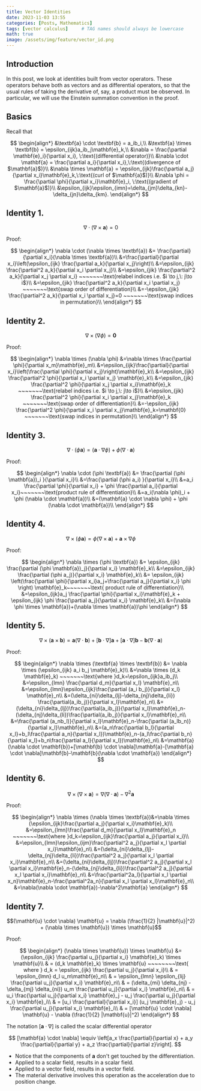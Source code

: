 ```yaml
---
title: Vector Identities
date: 2023-11-03 13:55
categories: [Posts, Mathematics]
tags: [vector calculus]     # TAG names should always be lowercase
math: true
image: /assets/img/feature/vector_id.png
---
```


## Introduction

In this post, we look at identities built from vector operators. These operators behave both as vectors and as differential operators, so that the usual rules of taking the derivative of, say, a product must be observed. In particular, we will use the Einstein summation convention in the proof.

## Basics

Recall that

$$
\begin{align*}
&\textbf{a} \cdot \textbf{b} = a_ib_i,\\
&\textbf{a} \times \textbf{b} = \epsilon_{ijk}a_ib_j\mathbf{e}_k,\\
&\nabla = \frac{\partial \mathbf{e}_i}{\partial x_i}, \:\text{(differential operator)}\\
&\nabla \cdot \mathbf{a} = \frac{\partial a_i}{\partial x_i},\:\text{(divergence of $\mathbf{a}$)}\\
&\nabla \times \mathbf{a} = \epsilon_{ijk}\frac{\partial a_j}{\partial x_i}\mathbf{e}_k,\:\text{(curl of $\mathbf{a}$)}\\
&\nabla \phi = \frac{\partial \phi}{\partial x_i}\mathbf{e}_i, \:\text{(gradient of $\mathbf{a}$)}\\
&\epsilon_{ijk}\epsilon_{imn}=\delta_{jm}\delta_{kn}-\delta_{jn}\delta_{km}.
\end{align*}
$$

## Identity 1.

 $$\nabla \cdot (\nabla \times \textbf{a})=0 $$

Proof:

$$
	\begin{align*}
	\nabla \cdot (\nabla \times \textbf{a}) &= \frac{\partial}{\partial x_i}(\nabla \times \textbf{a})\\
	&=\frac{\partial}{\partial x_i}\left(\epsilon_{ijk} \frac{\partial a_k}{\partial x_j}\right)\\
	&=\epsilon_{ijk} \frac{\partial^2 a_k}{\partial x_i \partial x_j}\\
	&=\epsilon_{jik} \frac{\partial^2 a_k}{\partial x_j \partial x_i} ~~~~~~~\text{relabel indices i.e. $i \to j,\: j\to i$}\\
	&=\epsilon_{jik} \frac{\partial^2 a_k}{\partial x_i \partial x_j} ~~~~~~~\text{swap order of differentiation}\\
	&=-\epsilon_{jik} \frac{\partial^2 a_k}{\partial x_i \partial x_j}=0 ~~~~~~~\text{swap indices in permutation}\\
	\end{align*}
$$ 


## Identity 2.

$$\nabla \times (\nabla \phi )=\textbf{0} $$

Proof:

$$
    \begin{align*}
	\nabla \times (\nabla \phi) &=\nabla \times  \frac{\partial \phi}{\partial x_m}\mathbf{e}_m\\
	&=\epsilon_{ijk}\frac{\partial}{\partial x_i}\left(\frac{\partial \phi}{\partial x_j}\right)\mathbf{e}_k\\
	&=\epsilon_{ijk} \frac{\partial^2 \phi}{\partial x_i \partial x_j} \mathbf{e}_k\\
	&=\epsilon_{jik} \frac{\partial^2 \phi}{\partial x_j \partial x_i}\mathbf{e}_k ~~~~~~~\text{relabel indices i.e. $i \to j,\: j\to i$}\\
	&=\epsilon_{jik} \frac{\partial^2 \phi}{\partial x_i \partial x_j}\mathbf{e}_k ~~~~~~~\text{swap order of differentiation}\\
	&=-\epsilon_{ijk} \frac{\partial^2 \phi}{\partial x_i \partial x_j}\mathbf{e}_k=\mathbf{0} ~~~~~~~\text{swap indices in permutation}\\	\end{align*}
$$


## Identity 3.

$$\nabla \cdot (\phi \textbf{a})= (\mathbf{a} \cdot \nabla \phi) + \phi (\nabla \cdot \mathbf{a}) $$

Proof:

$$
    \begin{align*}
	\nabla \cdot (\phi \textbf{a}) &= \frac{\partial (\phi \mathbf{a})_i }{\partial x_i}\\
	&=\frac{\partial (\phi a_i) }{\partial x_i}\\
	&=a_i \frac{\partial \phi}{\partial x_i} + \phi \frac{\partial a_i}{\partial x_i}~~~~~~~\text{product rule of differentiation}\\
	&=a_i(\nabla \phi)_i + \phi (\nabla \cdot \mathbf{a})\\
	&=(\mathbf{a} \cdot \nabla \phi) + \phi (\nabla \cdot \mathbf{a})\\
	\end{align*}
$$


## Identity 4.

$$\nabla \times (\phi \textbf{a})= \phi(\nabla \times \textbf{a})+\textbf{a} \times \nabla \phi $$

Proof:

$$
    \begin{align*}
	\nabla \times (\phi \textbf{a}) &= \epsilon_{ijk} \frac{\partial (\phi \mathbf{a})_j}{\partial x_i} \mathbf{e}_k\\
	&=\epsilon_{ijk} \frac{\partial (\phi a_j)}{\partial x_i} \mathbf{e}_k\\
	&= \epsilon_{ijk} \left(\frac{\partial \phi}{\partial x_i}a_j+\frac{\partial a_j}{\partial x_i} \phi \right) \mathbf{e}_k~~~~~~~\text{ product rule of differentiation}\\
	&=\epsilon_{ijk}a_j  \frac{\partial \phi}{\partial x_i}\mathbf{e}_k + \epsilon_{ijk} \phi \frac{\partial a_j}{\partial x_i} \mathbf{e}_k\\
	&=(\nabla \phi \times \mathbf{a})+(\nabla \times \mathbf{a})\phi
	\end{align*}
$$


## Identity 5. 

$$\nabla \times (\textbf{a} \times \textbf{b}) = \textbf{a}(\nabla \cdot \textbf{b}) + [\textbf{b} \cdot \nabla]
\textbf{a} + [\textbf{a} \cdot \nabla]\textbf{b} - \textbf{b}(\nabla \cdot \textbf{a})$$

Proof: 

$$
    \begin{align*}
	\nabla \times (\textbf{a} \times \textbf{b}) &= \nabla \times (\epsilon_{ijk} a_i b_j \mathbf{e}_k)\\
	&=\nabla \times (d_k \mathbf{e}_k) ~~~~~~~\text{where }d_k=\epsilon_{ijk}a_ib_j\\
	&=\epsilon_{lmn} \frac{\partial d_m}{\partial x_l} \mathbf{e}_n\\
	&=\epsilon_{lmn}\epsilon_{ijk}\frac{\partial (a_i b_j)}{\partial x_l} \mathbf{e}_n\\
	&=(\delta_{ni}\delta_{lj}-\delta_{nj}\delta_{li}) \frac{\partial(a_ib_j)}{\partial x_l}\mathbf{e}_n\\
	&=(\delta_{ni}\delta_{lj})\frac{\partial(a_ib_j)}{\partial x_l}\mathbf{e}_n-(\delta_{nj}\delta_{li})\frac{\partial(a_ib_j)}{\partial x_l}\mathbf{e}_n\\
	&=\frac{\partial (a_nb_l)}{\partial x_l}\mathbf{e}_n-\frac{\partial (a_lb_n)}{\partial x_l}\mathbf{e}_n\\
	&=(a_n\frac{\partial b_l}{\partial x_l}+b_l\frac{\partial a_n}{\partial x_l})\mathbf{e}_n-(a_l\frac{\partial b_n}{\partial x_l}+b_n\frac{\partial a_l}{\partial x_l})\mathbf{e}_n\\
	&=\mathbf{a}(\nabla \cdot \mathbf{b})+[\mathbf{b} \cdot \nabla]\mathbf{a}-[\mathbf{a} \cdot \nabla]\mathbf{b}-\mathbf{b}(\nabla \cdot \mathbf{a})
	\end{align*}
$$


## Identity 6.

$$\nabla \times (\nabla \times \textbf{a})=\nabla(\nabla \cdot \textbf{a})-\nabla^2\textbf{a} $$

Proof:

$$
    \begin{align*}
	\nabla \times (\nabla \times \textbf{a})&=\nabla \times (\epsilon_{ijk}\frac{\partial a_j}{\partial x_i}\mathbf{e}_k)\\
	&=\epsilon_{lmn}\frac{\partial d_m}{\partial x_l}\mathbf{e}_n ~~~~~~~\text{where }d_k=\epsilon_{ijk}\frac{\partial a_j}{\partial x_i}\\
	&=\epsilon_{lmn}\epsilon_{ijm}\frac{\partial^2 a_j}{\partial x_l \partial x_i}\mathbf{e}_n\\
	&=(\delta_{ni}\delta_{lj}-\delta_{nj}\delta_{li})\frac{\partial^2 a_j}{\partial x_l \partial x_i}\mathbf{e}_n\\
	&=(\delta_{ni}\delta_{lj})\frac{\partial^2 a_j}{\partial x_l \partial x_i}\mathbf{e}_n-(\delta_{nj}\delta_{li})\frac{\partial^2 a_j}{\partial x_l \partial x_i}\mathbf{e}_n\\
	&=\frac{\partial^2a_l}{\partial x_l \partial x_n}\mathbf{e}_n-\frac{\partial^2a_n}{\partial x_l \partial x_l}\mathbf{e}_n\\
	&=\nabla(\nabla \cdot \mathbf{a})-\nabla^2\mathbf{a}
	\end{align*}
$$


## Identity 7.

$$(\mathbf{u} \cdot \nabla) \mathbf{u} = \nabla (\frac{1}{2} |\mathbf{u}|^2) + (\nabla \times \mathbf{u}) \times \mathbf{u}$$

Proof:

$$
    \begin{align*}
	(\nabla \times \mathbf{u}) \times \mathbf{u} &= (\epsilon_{ijk} \frac{\partial u_j}{\partial x_i} \mathbf{e}_k) \times \mathbf{u}\\
	& = (d_k \mathbf{e}_k) \times \mathbf{u} ~~~~~~~~\text{ where } d_k = \epsilon_{ijk} \frac{\partial u_j}{\partial x_i}\\
	& = \epsilon_{lmn} d_l u_m\mathbf{e}_n\\
	& = \epsilon_{lmn} \epsilon_{lij} \frac{\partial u_j}{\partial x_i} \mathbf{e}_n\\
	& = (\delta_{mi} \delta_{nj} - \delta_{mj} \delta_{ni}) u_m \frac{\partial u_j}{\partial x_i} \mathbf{e}_n\\
	& = u_i \frac{\partial u_j}{\partial x_i} \mathbf{e}_j - u_j \frac{\partial u_j}{\partial x_i} \mathbf{e}_i\\
	& = [u_i \frac{\partial}{\partial x_i}] (u_j \mathbf{e}_j) - u_j \frac{\partial u_j}{\partial x_i} \mathbf{e}_i\\
	& = [\mathbf{u} \cdot \nabla] \mathbf{u} - \nabla (\frac{1}{2} |\mathbf{u}|^2)
	\end{align*}
$$


The notation $[\mathbf{a} \cdot \nabla]$ is called the scalar differential operator

$$
[\mathbf{a} \cdot \nabla] \equiv \left[a_x \frac{\partial}{\partial x} + a_y \frac{\partial}{\partial y} + a_z \frac{\partial}{\partial z}\right].
$$

- Notice that the components of $\mathbf{a}$ don't get touched by the differentiation.
- Applied to a scalar field, results in a scalar field.
- Applied to a vector field, results in a vector field.
- The material derivative involves this operation as the acceleration due to position change.